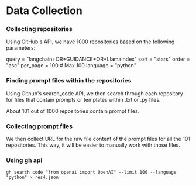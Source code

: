 # Data Collection

### Collecting repositories
Using GitHub's API, we have 1000 repositories based on the following parameters:

query = "langchain+OR+GUIDANCE+OR+LlamaIndex"
sort = "stars"
order = "asc"
per_page = 100  # Max 100
language = "python"


### Finding prompt files within the repositories
Using Github's search_code API, we then search through each repository for files 
that contain prompts or templates within .txt or .py files.

About 101 out of 1000 repositories contain prompt files.


### Collecting prompt files
We then collect URL for the raw file content of the prompt files for all the 101 repositories. 
This way, it will be easier to manually work with those files.

### Using gh api

`gh search code "from openai import OpenAI" --limit 100 --language "python" > res4.json`